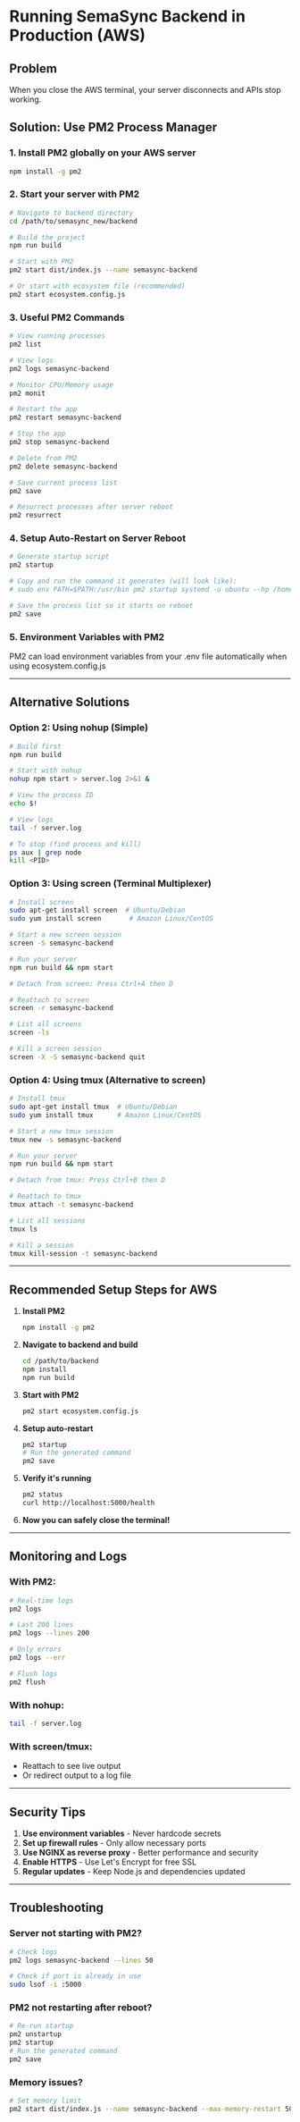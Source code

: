 # Running SemaSync Backend in Production (AWS)

## Problem
When you close the AWS terminal, your server disconnects and APIs stop working.

## Solution: Use PM2 Process Manager

### 1. Install PM2 globally on your AWS server
```bash
npm install -g pm2
```

### 2. Start your server with PM2
```bash
# Navigate to backend directory
cd /path/to/semasync_new/backend

# Build the project
npm run build

# Start with PM2
pm2 start dist/index.js --name semasync-backend

# Or start with ecosystem file (recommended)
pm2 start ecosystem.config.js
```

### 3. Useful PM2 Commands
```bash
# View running processes
pm2 list

# View logs
pm2 logs semasync-backend

# Monitor CPU/Memory usage
pm2 monit

# Restart the app
pm2 restart semasync-backend

# Stop the app
pm2 stop semasync-backend

# Delete from PM2
pm2 delete semasync-backend

# Save current process list
pm2 save

# Resurrect processes after server reboot
pm2 resurrect
```

### 4. Setup Auto-Restart on Server Reboot
```bash
# Generate startup script
pm2 startup

# Copy and run the command it generates (will look like):
# sudo env PATH=$PATH:/usr/bin pm2 startup systemd -u ubuntu --hp /home/ubuntu

# Save the process list so it starts on reboot
pm2 save
```

### 5. Environment Variables with PM2
PM2 can load environment variables from your .env file automatically when using ecosystem.config.js

---

## Alternative Solutions

### Option 2: Using nohup (Simple)
```bash
# Build first
npm run build

# Start with nohup
nohup npm start > server.log 2>&1 &

# View the process ID
echo $!

# View logs
tail -f server.log

# To stop (find process and kill)
ps aux | grep node
kill <PID>
```

### Option 3: Using screen (Terminal Multiplexer)
```bash
# Install screen
sudo apt-get install screen  # Ubuntu/Debian
sudo yum install screen       # Amazon Linux/CentOS

# Start a new screen session
screen -S semasync-backend

# Run your server
npm run build && npm start

# Detach from screen: Press Ctrl+A then D

# Reattach to screen
screen -r semasync-backend

# List all screens
screen -ls

# Kill a screen session
screen -X -S semasync-backend quit
```

### Option 4: Using tmux (Alternative to screen)
```bash
# Install tmux
sudo apt-get install tmux  # Ubuntu/Debian
sudo yum install tmux      # Amazon Linux/CentOS

# Start a new tmux session
tmux new -s semasync-backend

# Run your server
npm run build && npm start

# Detach from tmux: Press Ctrl+B then D

# Reattach to tmux
tmux attach -t semasync-backend

# List all sessions
tmux ls

# Kill a session
tmux kill-session -t semasync-backend
```

---

## Recommended Setup Steps for AWS

1. **Install PM2**
   ```bash
   npm install -g pm2
   ```

2. **Navigate to backend and build**
   ```bash
   cd /path/to/backend
   npm install
   npm run build
   ```

3. **Start with PM2**
   ```bash
   pm2 start ecosystem.config.js
   ```

4. **Setup auto-restart**
   ```bash
   pm2 startup
   # Run the generated command
   pm2 save
   ```

5. **Verify it's running**
   ```bash
   pm2 status
   curl http://localhost:5000/health
   ```

6. **Now you can safely close the terminal!**

---

## Monitoring and Logs

### With PM2:
```bash
# Real-time logs
pm2 logs

# Last 200 lines
pm2 logs --lines 200

# Only errors
pm2 logs --err

# Flush logs
pm2 flush
```

### With nohup:
```bash
tail -f server.log
```

### With screen/tmux:
- Reattach to see live output
- Or redirect output to a log file

---

## Security Tips

1. **Use environment variables** - Never hardcode secrets
2. **Set up firewall rules** - Only allow necessary ports
3. **Use NGINX as reverse proxy** - Better performance and security
4. **Enable HTTPS** - Use Let's Encrypt for free SSL
5. **Regular updates** - Keep Node.js and dependencies updated

---

## Troubleshooting

### Server not starting with PM2?
```bash
# Check logs
pm2 logs semasync-backend --lines 50

# Check if port is already in use
sudo lsof -i :5000
```

### PM2 not restarting after reboot?
```bash
# Re-run startup
pm2 unstartup
pm2 startup
# Run the generated command
pm2 save
```

### Memory issues?
```bash
# Set memory limit
pm2 start dist/index.js --name semasync-backend --max-memory-restart 500M
```

